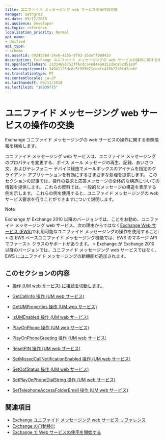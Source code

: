 ```yaml
---
title: ユニファイド メッセージング web サービスの操作の交換
manager: sethgros
ms.date: 09/17/2015
ms.audience: Developer
ms.topic: reference
localization_priority: Normal
api_name:
- Unified
api_type:
- schema
ms.assetid: d92455bd-24e8-4255-9f93-2bdeff00d42d
description: Exchange ユニファイド メッセージングの web サービスの操作に関する参照情報を検索します。
ms.openlocfilehash: 21d3469d752ff6cdca4ed4ea9151daca52d51e9f
ms.sourcegitcommit: 34041125dc8c5f993b21cebfc4f8b72f0fd2cb6f
ms.translationtype: MT
ms.contentlocale: ja-JP
ms.lasthandoff: 06/11/2018
ms.locfileid: "19839775"
---
```

# <a name="unified-messaging-web-service-operations-for-exchange"></a>ユニファイド メッセージング web サービスの操作の交換

Exchange ユニファイド メッセージングの web サービスの操作に関する参照情報を検索します。
  
ユニファイド メッセージング web サービスは、ユニファイド メッセージングのプロパティを変更する、ボイス メール メッセージの再生、記録、あいさつ文、およびテレフォニー デバイス経由でメールボックスのアイテムを指定のクライアント アプリケーションを有効にするさまざまな処理を提供します。 このセクションの記事では、操作の要求と応答メッセージの全体的な構造についての情報を提供します。 これらの資料では、一般的なメッセージの構造を表示する例を示します。 これらの例を使用すると、ユニファイド メッセージングの web サービス要求を行うことができますについて説明します。
  
> [!NOTE]
>  Exchange が Exchange 2010 以降のバージョンでは、ことをお勧め、ユニファイド メッセージング web サービス、次の理由からではなく[Exchange Web サービス (EWS)](http://msdn.microsoft.com/library/60285497-0c4e-4e51-84e1-34dd6d89a5d8%28Office.15%29.aspx)で利用可能なユニファイド メッセージングの操作を使用すること: > の EWS ベースユニファイド メッセージング機能では、EWS のマネージ API でファースト クラスのサポートがあります。 > Exchange が Exchange 2010 以降のバージョンでは、ユニファイド メッセージング web サービスではなく、EWS にユニファイド メッセージングの新機能が追加されます。 
  
## <a name="in-this-section"></a>このセクションの内容
<a name="bk_InThisSection"> </a>

- [操作 (UM web サービス) に接続を切断します。](disconnect-operation-um-web-service.md)
    
- [GetCallInfo 操作 (UM web サービス)](getcallinfo-operation-um-web-service.md)
    
- [GetUMProperties 操作 (UM web サービス)](getumproperties-operation-um-web-service.md)
    
- [IsUMEnabled 操作 (UM web サービス)](isumenabled-operation-um-web-service.md)
    
- [PlayOnPhone 操作 (UM web サービス)](playonphone-operation-um-web-service.md)
    
- [PlayOnPhoneGreeting 操作 (UM web サービス)](playonphonegreeting-operation-um-web-service.md)
    
- [ResetPIN 操作 (UM web サービス)](resetpin-operation-um-web-service.md)
    
- [SetMissedCallNotificationEnabled 操作 (UM web サービス)](setmissedcallnotificationenabled-operation-um-web-service.md)
    
- [SetOofStatus 操作 (UM web サービス)](setoofstatus-operation-um-web-service.md)
    
- [SetPlayOnPhoneDialString 操作 (UM web サービス)](setplayonphonedialstring-operation-um-web-service.md)
    
- [SetTelephoneAccessFolderEmail 操作 (UM web サービス)](settelephoneaccessfolderemail-operation-um-web-service.md)
    
## <a name="see-also"></a>関連項目

- [Exchange ユニファイド メッセージング web サービス リファレンス](unified-messaging-web-service-reference-for-exchange.md)
- [Exchange の自動検出](../exchange-web-services/autodiscover-for-exchange.md)
- [Exchange で Web サービスの使用を開始する](../exchange-web-services/start-using-web-services-in-exchange.md)
    

